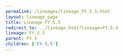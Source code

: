 ```yaml
---
permalink: /lineages/lineage_FY.5.5.html
layout: lineage_page
title: Lineage FY.5.5
redirect_to: ../lineage.html?lineage=FY.5.5
lineage: FY.5.5
parent: FY.5
children: ['FY.5.5']
---
```

